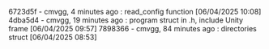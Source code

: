 6723d5f - cmvgg, 4 minutes ago : read_config function [06/04/2025 10:08]
4dba5d4 - cmvgg, 19 minutes ago : program struct in .h, include Unity frame [06/04/2025 09:57]
7898366 - cmvgg, 84 minutes ago : directories struct [06/04/2025 08:53]